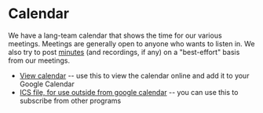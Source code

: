 # Calendar

We have a lang-team calendar that shows the time for our various meetings.
Meetings are generally open to anyone who wants to listen in. We also try to
post [minutes](https://github.com/rust-lang/lang-team/tree/master/minutes) (and recordings, if any) on a "best-effort" basis from our
meetings.

- [View calendar][caldav] -- use this to view the calendar online and add it to your Google Calendar
- [ICS file, for use outside from google calendar][ics] -- you can use this to subscribe from other programs

[caldav]: https://calendar.google.com/calendar/embed?src=recud4b9o8cmc0m5rmr033p5nk%40group.calendar.google.com
[ics]: https://calendar.google.com/calendar/ical/recud4b9o8cmc0m5rmr033p5nk%40group.calendar.google.com/public/basic.ics
[main meeting]: https://calendar.google.com/event?action=TEMPLATE&tmeid=NmU4ajUyaWpmaHZic2YzYXVxa25rcnIyZHRfMjAxOTA0MTFUMTkwMDAwWiByZWN1ZDRiOW84Y21jMG01cm1yMDMzcDVua0Bn&tmsrc=recud4b9o8cmc0m5rmr033p5nk%40group.calendar.google.com&scp=ALL
